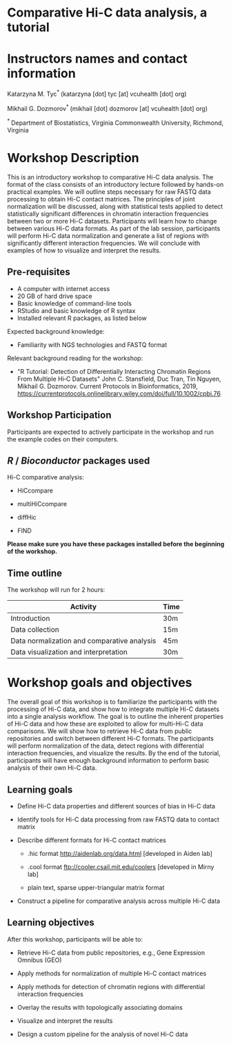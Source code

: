 
# Comparative Hi-C data analysis, a tutorial

# Instructors names and contact information

Katarzyna M. Tyc<sup>* </sup> (katarzyna [dot] tyc [at] vcuhealth [dot] org)

Mikhail G. Dozmorov<sup>* </sup> (mikhail [dot] dozmorov [at] vcuhealth [dot] org)

<sup>* </sup> Department of Biostatistics, Virginia Commonwealth University, Richmond, Virginia

# Workshop Description

This is an introductory workshop to comparative Hi-C data analysis. The format of the class consists of an introductory lecture followed by hands-on practical examples. We will outline steps necessary for raw FASTQ data processing to obtain Hi-C contact matrices. The principles of joint normalization will be discussed, along with statistical tests applied to detect statistically significant differences in chromatin interaction frequencies between two or more Hi-C datasets. Participants will learn how to change between various Hi-C data formats. As part of the lab session, participants will perform Hi-C data normalization and generate a list of regions with significantly different interaction frequencies. We will conclude with examples of how to visualize and interpret the results.

## Pre-requisites

* A computer with internet access 
* 20 GB of hard drive space
* Basic knowledge of command-line tools
* RStudio and basic knowledge of R syntax
* Installed relevant R packages, as listed below

Expected background knowledge:

* Familiarity with NGS technologies and FASTQ format

Relevant background reading for the workshop:  

* "R Tutorial: Detection of Differentially Interacting Chromatin Regions From Multiple Hi‐C Datasets" John C. Stansfield, Duc Tran, Tin Nguyen, Mikhail G. Dozmorov. Current Protocols in Bioinformatics, 2019, https://currentprotocols.onlinelibrary.wiley.com/doi/full/10.1002/cpbi.76

## Workshop Participation

Participants are expected to actively participate in the workshop and run the example codes on their computers.

## _R_ / _Bioconductor_ packages used

Hi-C comparative analysis:

* HiCcompare

* multiHiCcompare 

* diffHic

* FIND

__Please make sure you have these packages installed before the beginning of the workshop.__

## Time outline

The workshop will run for 2 hours:

| Activity                     | Time |
|------------------------------|------|
| Introduction                 | 30m  |
| Data collection              | 15m  |
| Data normalization and comparative analysis  | 45m  |
| Data visualization and interpretation        | 30m  |

# Workshop goals and objectives

The overall goal of this workshop is to familiarize the participants with the processing of Hi-C data, and show how to integrate multiple Hi-C datasets into a single analysis workflow. The goal is to outline the inherent properties of Hi-C data and how these are exploited to allow for multi-Hi-C data comparisons. We will show how to retrieve Hi-C data from public repositories and switch between different Hi-C formats. The participants will perform normalization of the data, detect regions with differential interaction frequencies, and visualize the results. By the end of the tutorial, participants will have enough background information to perform basic analysis of their own Hi-C data.

## Learning goals

* Define Hi-C data properties and different sources of bias in Hi-C data

* Identify tools for Hi-C data processing from raw FASTQ data to contact matrix

* Describe different formats for Hi-C contact matrices

  - .hic format http://aidenlab.org/data.html [developed in Aiden lab]

  - .cool format ftp://cooler.csail.mit.edu/coolers [developed in Mirny lab]

  - plain text, sparse upper-triangular matrix format

* Construct a pipeline for comparative analysis across multiple Hi-C data

## Learning objectives

After this workshop, participants will be able to:

* Retrieve Hi-C data from public repositories, e.g., Gene Expression Omnibus (GEO) 

* Apply methods for normalization of multiple Hi-C contact matrices 

* Apply methods for detection of chromatin regions with differential interaction frequencies

* Overlay the results with topologically associating domains

* Visualize and interpret the results

* Design a custom pipeline for the analysis of novel Hi-C data
